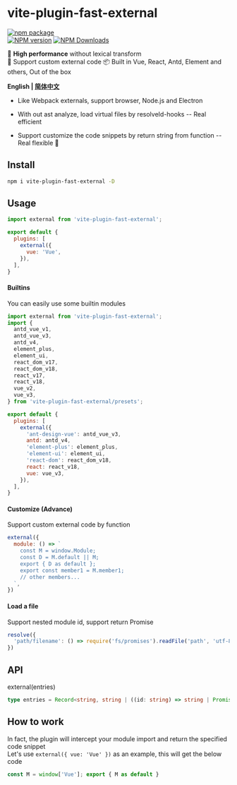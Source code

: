 # vite-plugin-fast-external

[![npm package](https://nodei.co/npm/vite-plugin-fast-external.png?downloads=true&downloadRank=true&stars=true)](https://www.npmjs.com/package/vite-plugin-fast-external)
<br/>
[![NPM version](https://img.shields.io/npm/v/vite-plugin-fast-external.svg?style=flat)](https://npmjs.org/package/vite-plugin-fast-external)
[![NPM Downloads](https://img.shields.io/npm/dm/vite-plugin-fast-external.svg?style=flat)](https://npmjs.org/package/vite-plugin-fast-external)

🚀 **High performance** without lexical transform  
🌱 Support custom external code
📦 Built in Vue, React, Antd, Element and others, Out of the box

**English | [简体中文](https://github.com/caoxiemeihao/vite-plugins/blob/main/packages/fast-external/README.zh-CN.md)**

- Like Webpack externals, support browser, Node.js and Electron

- With out ast analyze, load virtual files by resolveId-hooks -- Real efficient

- Support customize the code snippets by return string from function -- Real flexible 🎉  

## Install

```bash
npm i vite-plugin-fast-external -D
```

## Usage

```js
import external from 'vite-plugin-fast-external';

export default {
  plugins: [
    external({
      vue: 'Vue',
    }),
  ],
}
```

#### Builtins

You can easily use some builtin modules

```js
import external from 'vite-plugin-fast-external';
import {
  antd_vue_v1,
  antd_vue_v3,
  antd_v4,
  element_plus,
  element_ui,
  react_dom_v17,
  react_dom_v18,
  react_v17,
  react_v18,
  vue_v2,
  vue_v3,
} from 'vite-plugin-fast-external/presets';

export default {
  plugins: [
    external({
      'ant-design-vue': antd_vue_v3,
      antd: antd_v4,
      'element-plus': element_plus,
      'element-ui': element_ui,
      'react-dom': react_dom_v18,
      react: react_v18,
      vue: vue_v3,
    }),
  ],
}
```

#### Customize (Advance)

Support custom external code by function

```js
external({
  module: () => `
    const M = window.Module;
    const D = M.default || M;
    export { D as default };
    export const member1 = M.member1;
    // other members...
  `,
})
```

#### Load a file

Support nested module id, support return Promise

```ts
resolve({
  'path/filename': () => require('fs/promises').readFile('path', 'utf-8'),
})
```

## API

external(entries)

```ts
type entries = Record<string, string | ((id: string) => string | Promise<string>)>;
```

## How to work

In fact, the plugin will intercept your module import and return the specified code snippet  
Let's use `external({ vue: 'Vue' })` as an example, this will get the below code  

```js
const M = window['Vue']; export { M as default }
```

